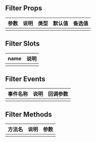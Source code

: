 ## Filter Props

| 参数         |   说明         | 类型     | 默认值      | 备选值            |
| ----------- | ------------- | -------- | --------- | ---------------- |
| | | | | |

## Filter Slots

|   name  |      说明       |
|  ------  |    ---------   |
| | |

## Filter Events

|   事件名称   |    说明   |  回调参数  |
| -------    | --------- |  --------- |
| | | |

## Filter Methods

|  方法名  |   说明   |   参数   |
| ------- | ------  |  ------  |
| | | |

